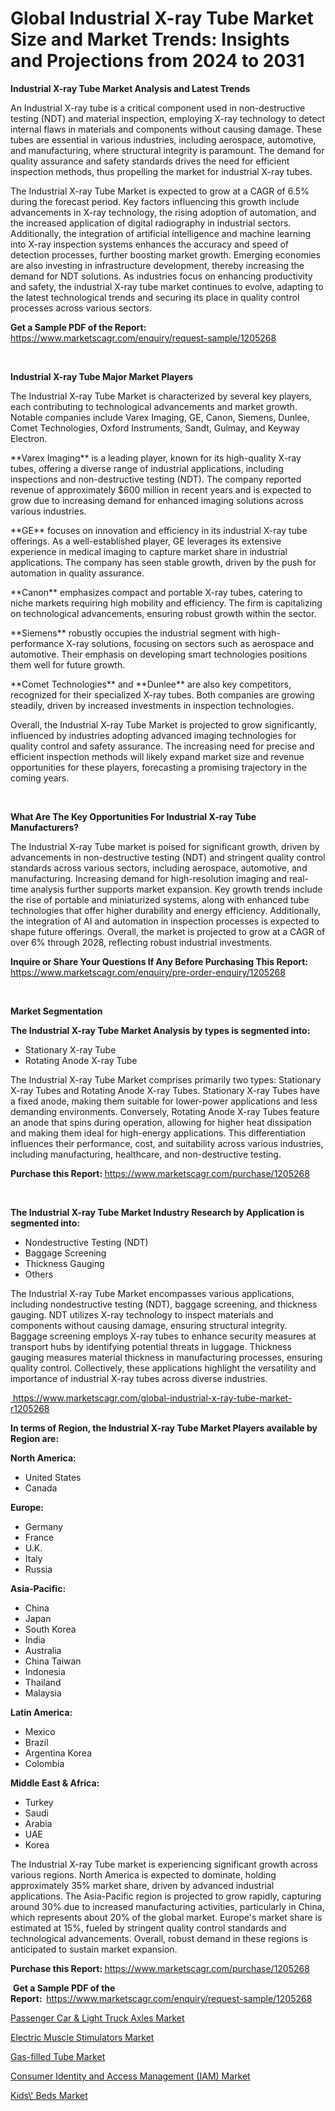 <p><h1>Global Industrial X-ray Tube Market Size and Market Trends: Insights and Projections from 2024 to 2031</h1></p><p><strong>Industrial X-ray Tube Market Analysis and Latest Trends</strong></p>
<p><p>An Industrial X-ray tube is a critical component used in non-destructive testing (NDT) and material inspection, employing X-ray technology to detect internal flaws in materials and components without causing damage. These tubes are essential in various industries, including aerospace, automotive, and manufacturing, where structural integrity is paramount. The demand for quality assurance and safety standards drives the need for efficient inspection methods, thus propelling the market for industrial X-ray tubes.</p><p>The Industrial X-ray Tube Market is expected to grow at a CAGR of 6.5% during the forecast period. Key factors influencing this growth include advancements in X-ray technology, the rising adoption of automation, and the increased application of digital radiography in industrial sectors. Additionally, the integration of artificial intelligence and machine learning into X-ray inspection systems enhances the accuracy and speed of detection processes, further boosting market growth. Emerging economies are also investing in infrastructure development, thereby increasing the demand for NDT solutions. As industries focus on enhancing productivity and safety, the industrial X-ray tube market continues to evolve, adapting to the latest technological trends and securing its place in quality control processes across various sectors.</p></p>
<p><strong>Get a Sample PDF of the Report:&nbsp;</strong> <a href="https://www.marketscagr.com/enquiry/request-sample/1205268?utm_campaign=1177&utm_medium=2&utm_source=Github&utm_content=ia&utm_term=16102024&utm_id=industrial-x-ray-tube">https://www.marketscagr.com/enquiry/request-sample/1205268</a></p>
<p>&nbsp;</p>
<p><strong>Industrial X-ray Tube Major Market Players</strong></p>
<p><p>The Industrial X-ray Tube Market is characterized by several key players, each contributing to technological advancements and market growth. Notable companies include Varex Imaging, GE, Canon, Siemens, Dunlee, Comet Technologies, Oxford Instruments, Sandt, Gulmay, and Keyway Electron.</p><p>**Varex Imaging** is a leading player, known for its high-quality X-ray tubes, offering a diverse range of industrial applications, including inspections and non-destructive testing (NDT). The company reported revenue of approximately $600 million in recent years and is expected to grow due to increasing demand for enhanced imaging solutions across various industries.</p><p>**GE** focuses on innovation and efficiency in its industrial X-ray tube offerings. As a well-established player, GE leverages its extensive experience in medical imaging to capture market share in industrial applications. The company has seen stable growth, driven by the push for automation in quality assurance.</p><p>**Canon** emphasizes compact and portable X-ray tubes, catering to niche markets requiring high mobility and efficiency. The firm is capitalizing on technological advancements, ensuring robust growth within the sector.</p><p>**Siemens** robustly occupies the industrial segment with high-performance X-ray solutions, focusing on sectors such as aerospace and automotive. Their emphasis on developing smart technologies positions them well for future growth.</p><p>**Comet Technologies** and **Dunlee** are also key competitors, recognized for their specialized X-ray tubes. Both companies are growing steadily, driven by increased investments in inspection technologies.</p><p>Overall, the Industrial X-ray Tube Market is projected to grow significantly, influenced by industries adopting advanced imaging technologies for quality control and safety assurance. The increasing need for precise and efficient inspection methods will likely expand market size and revenue opportunities for these players, forecasting a promising trajectory in the coming years.</p></p>
<p>&nbsp;</p>
<p><strong>What Are The Key Opportunities For Industrial X-ray Tube Manufacturers?</strong></p>
<p><p>The Industrial X-ray Tube market is poised for significant growth, driven by advancements in non-destructive testing (NDT) and stringent quality control standards across various sectors, including aerospace, automotive, and manufacturing. Increasing demand for high-resolution imaging and real-time analysis further supports market expansion. Key growth trends include the rise of portable and miniaturized systems, along with enhanced tube technologies that offer higher durability and energy efficiency. Additionally, the integration of AI and automation in inspection processes is expected to shape future offerings. Overall, the market is projected to grow at a CAGR of over 6% through 2028, reflecting robust industrial investments.</p></p>
<p><strong>Inquire or Share Your Questions If Any Before Purchasing This Report:</strong> <a href="https://www.marketscagr.com/enquiry/pre-order-enquiry/1205268?utm_campaign=1177&utm_medium=2&utm_source=Github&utm_content=ia&utm_term=16102024&utm_id=industrial-x-ray-tube">https://www.marketscagr.com/enquiry/pre-order-enquiry/1205268</a></p>
<p>&nbsp;</p>
<p><strong>Market Segmentation</strong></p>
<p><strong>The Industrial X-ray Tube Market Analysis by types is segmented into:</strong></p>
<p><ul><li>Stationary X-ray Tube</li><li>Rotating Anode X-ray Tube</li></ul></p>
<p><p>The Industrial X-ray Tube Market comprises primarily two types: Stationary X-ray Tubes and Rotating Anode X-ray Tubes. Stationary X-ray Tubes have a fixed anode, making them suitable for lower-power applications and less demanding environments. Conversely, Rotating Anode X-ray Tubes feature an anode that spins during operation, allowing for higher heat dissipation and making them ideal for high-energy applications. This differentiation influences their performance, cost, and suitability across various industries, including manufacturing, healthcare, and non-destructive testing.</p></p>
<p><strong>Purchase this Report:&nbsp;</strong><a href="https://www.marketscagr.com/purchase/1205268?utm_campaign=1177&utm_medium=2&utm_source=Github&utm_content=ia&utm_term=16102024&utm_id=industrial-x-ray-tube">https://www.marketscagr.com/purchase/1205268</a></p>
<p>&nbsp;</p>
<p><strong>The Industrial X-ray Tube Market Industry Research by Application is segmented into:</strong></p>
<p><ul><li>Nondestructive Testing (NDT)</li><li>Baggage Screening</li><li>Thickness Gauging</li><li>Others</li></ul></p>
<p><p>The Industrial X-ray Tube Market encompasses various applications, including nondestructive testing (NDT), baggage screening, and thickness gauging. NDT utilizes X-ray technology to inspect materials and components without causing damage, ensuring structural integrity. Baggage screening employs X-ray tubes to enhance security measures at transport hubs by identifying potential threats in luggage. Thickness gauging measures material thickness in manufacturing processes, ensuring quality control. Collectively, these applications highlight the versatility and importance of industrial X-ray tubes across diverse industries.</p></p>
<p><a href="https://www.marketscagr.com/global-industrial-x-ray-tube-market-r1205268?utm_campaign=1177&utm_medium=2&utm_source=Github&utm_content=ia&utm_term=16102024&utm_id=industrial-x-ray-tube">&nbsp;https://www.marketscagr.com/global-industrial-x-ray-tube-market-r1205268</a></p>
<p><strong>In terms of Region, the Industrial X-ray Tube Market Players available by Region are:</strong></p>
<p>
    <p> <strong> North America: </strong>
        <ul>
            <li>United States</li>
            <li>Canada</li>
        </ul>
        </p> 
    <p> <strong> Europe: </strong>
        <ul>
            <li>Germany</li>
            <li>France</li>
            <li>U.K.</li>
            <li>Italy</li>
            <li>Russia</li>
        </ul>
        </p> 
    <p> <strong> Asia-Pacific: </strong>
        <ul>
            <li>China</li>
            <li>Japan</li>
            <li>South Korea</li>
            <li>India</li>
            <li>Australia</li>
            <li>China Taiwan</li>
            <li>Indonesia</li>
            <li>Thailand</li>
            <li>Malaysia</li>
        </ul>
        </p> 
    <p> <strong> Latin America: </strong>
        <ul>
            <li>Mexico</li>
            <li>Brazil</li>
            <li>Argentina Korea</li>
            <li>Colombia</li>
        </ul>
        </p> 
    <p> <strong> Middle East & Africa: </strong>
        <ul>
            <li>Turkey</li>
            <li>Saudi</li>
            <li>Arabia</li>
            <li>UAE</li>
            <li>Korea</li>
        </ul>
    </p>
    </p>
<p><p>The Industrial X-ray Tube market is experiencing significant growth across various regions. North America is expected to dominate, holding approximately 35% market share, driven by advanced industrial applications. The Asia-Pacific region is projected to grow rapidly, capturing around 30% due to increased manufacturing activities, particularly in China, which represents about 20% of the global market. Europe's market share is estimated at 15%, fueled by stringent quality control standards and technological advancements. Overall, robust demand in these regions is anticipated to sustain market expansion.</p></p>
<p><strong>Purchase this Report: </strong><a href="https://www.marketscagr.com/purchase/1205268?utm_campaign=1177&utm_medium=2&utm_source=Github&utm_content=ia&utm_term=16102024&utm_id=industrial-x-ray-tube">https://www.marketscagr.com/purchase/1205268</a></p>
<p>&nbsp;<strong>Get a Sample PDF of the Report:&nbsp;&nbsp;</strong><a href="https://www.marketscagr.com/enquiry/request-sample/1205268?utm_campaign=1177&utm_medium=2&utm_source=Github&utm_content=ia&utm_term=16102024&utm_id=industrial-x-ray-tube">https://www.marketscagr.com/enquiry/request-sample/1205268</a></p>
<p><strong></strong></p>
<p><p><a href="https://www.linkedin.com/pulse/passenger-car-light-truck-axles-market-global-insights-sales-ylvxc?trk=public_post_embed_feed-article-content&utm_campaign=1177&utm_medium=2&utm_source=Github&utm_content=ia&utm_term=16102024&utm_id=industrial-x-ray-tube">Passenger Car & Light Truck Axles Market</a></p><p><a href="https://www.linkedin.com/pulse/global-electric-muscle-stimulators-nexus-sector-confluences-iqfic?trk=public_post_embed_feed-article-content&utm_campaign=1177&utm_medium=2&utm_source=Github&utm_content=ia&utm_term=16102024&utm_id=industrial-x-ray-tube">Electric Muscle Stimulators Market</a></p><p><a href="https://github.com/doyeme32g/Market-Research-Report-List-1/blob/main/gas-filled-tube-market.md?utm_campaign=1177&utm_medium=2&utm_source=Github&utm_content=ia&utm_term=16102024&utm_id=industrial-x-ray-tube">Gas-filled Tube Market</a></p><p><a href="https://www.linkedin.com/pulse/consumer-identity-access-management-iam-market-research-report-fmn1c?trk=public_post_embed_feed-article-content&utm_campaign=1177&utm_medium=2&utm_source=Github&utm_content=ia&utm_term=16102024&utm_id=industrial-x-ray-tube">Consumer Identity and Access Management (IAM) Market</a></p><p><a href="https://github.com/jessika4zyyh/Market-Research-Report-List-1/blob/main/kids-beds-market.md?utm_campaign=1177&utm_medium=2&utm_source=Github&utm_content=ia&utm_term=16102024&utm_id=industrial-x-ray-tube">Kids\' Beds Market</a></p></p>